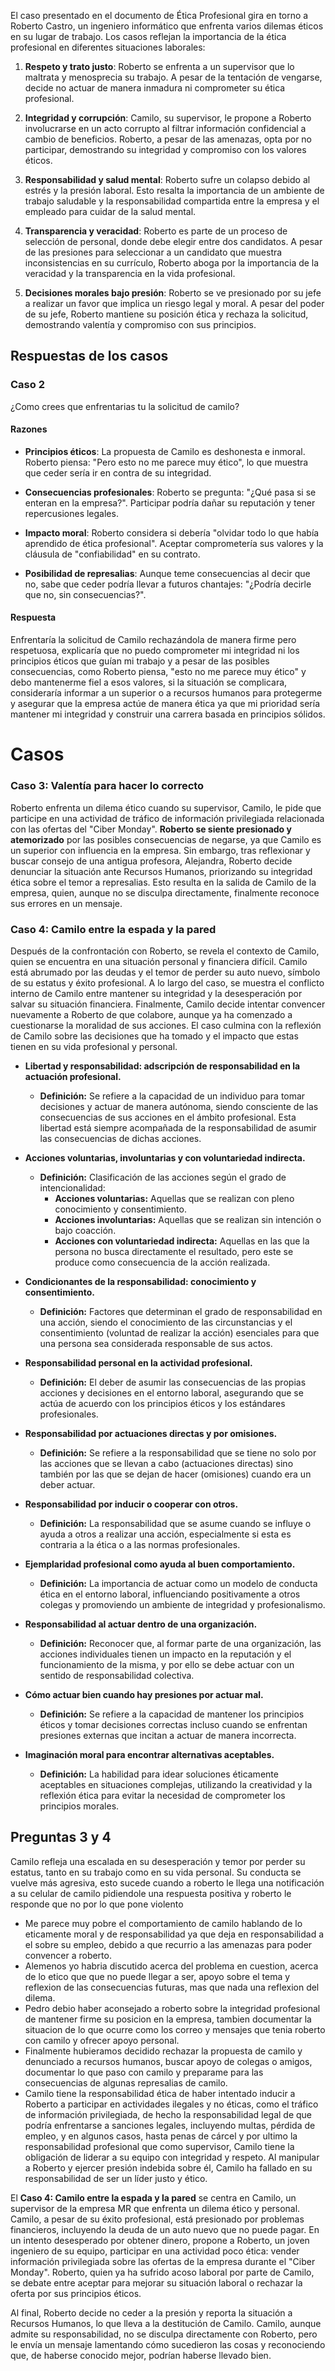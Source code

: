 El caso presentado en el documento de Ética Profesional gira en torno a Roberto Castro, un ingeniero informático que enfrenta varios dilemas éticos en su lugar de trabajo. Los casos reflejan la importancia de la ética profesional en diferentes situaciones laborales:

1. **Respeto y trato justo**: Roberto se enfrenta a un supervisor que lo maltrata y menosprecia su trabajo. A pesar de la tentación de vengarse, decide no actuar de manera inmadura ni comprometer su ética profesional.
    
2. **Integridad y corrupción**: Camilo, su supervisor, le propone a Roberto involucrarse en un acto corrupto al filtrar información confidencial a cambio de beneficios. Roberto, a pesar de las amenazas, opta por no participar, demostrando su integridad y compromiso con los valores éticos.
    
3. **Responsabilidad y salud mental**: Roberto sufre un colapso debido al estrés y la presión laboral. Esto resalta la importancia de un ambiente de trabajo saludable y la responsabilidad compartida entre la empresa y el empleado para cuidar de la salud mental.
    
4. **Transparencia y veracidad**: Roberto es parte de un proceso de selección de personal, donde debe elegir entre dos candidatos. A pesar de las presiones para seleccionar a un candidato que muestra inconsistencias en su currículo, Roberto aboga por la importancia de la veracidad y la transparencia en la vida profesional.
    
5. **Decisiones morales bajo presión**: Roberto se ve presionado por su jefe a realizar un favor que implica un riesgo legal y moral. A pesar del poder de su jefe, Roberto mantiene su posición ética y rechaza la solicitud, demostrando valentía y compromiso con sus principios.



## Respuestas de los casos

### Caso 2
¿Como crees que enfrentarias tu la solicitud de camilo?

#### Razones
- **Principios éticos**: La propuesta de Camilo es deshonesta e inmoral. Roberto piensa: "Pero esto no me parece muy ético", lo que muestra que ceder sería ir en contra de su integridad.
    
- **Consecuencias profesionales**: Roberto se pregunta: "¿Qué pasa si se enteran en la empresa?". Participar podría dañar su reputación y tener repercusiones legales.
    
- **Impacto moral**: Roberto considera si debería "olvidar todo lo que había aprendido de ética profesional". Aceptar comprometería sus valores y la cláusula de "confiabilidad" en su contrato.
    
- **Posibilidad de represalias**: Aunque teme consecuencias al decir que no, sabe que ceder podría llevar a futuros chantajes: "¿Podría decirle que no, sin consecuencias?".

#### Respuesta
Enfrentaría la solicitud de Camilo rechazándola de manera firme pero respetuosa, explicaría que no puedo comprometer mi integridad ni los principios éticos que guían mi trabajo y a pesar de las posibles consecuencias, como Roberto piensa, "esto no me parece muy ético" y debo mantenerme fiel a esos valores, si la situación se complicara, consideraría informar a un superior o a recursos humanos para protegerme y asegurar que la empresa actúe de manera ética ya que mi prioridad sería mantener mi integridad y construir una carrera basada en principios sólidos.


# Casos
### Caso 3: **Valentía para hacer lo correcto**

Roberto enfrenta un dilema ético cuando su supervisor, Camilo, le pide que participe en una actividad de tráfico de información privilegiada relacionada con las ofertas del "Ciber Monday". **Roberto se siente presionado y atemorizado** por las posibles consecuencias de negarse, ya que Camilo es un superior con influencia en la empresa. Sin embargo, tras reflexionar y buscar consejo de una antigua profesora, Alejandra, Roberto decide denunciar la situación ante Recursos Humanos, priorizando su integridad ética sobre el temor a represalias. Esto resulta en la salida de Camilo de la empresa, quien, aunque no se disculpa directamente, finalmente reconoce sus errores en un mensaje.

### Caso 4: **Camilo entre la espada y la pared**

Después de la confrontación con Roberto, se revela el contexto de Camilo, quien se encuentra en una situación personal y financiera difícil. Camilo está abrumado por las deudas y el temor de perder su auto nuevo, símbolo de su estatus y éxito profesional. A lo largo del caso, se muestra el conflicto interno de Camilo entre mantener su integridad y la desesperación por salvar su situación financiera. Finalmente, Camilo decide intentar convencer nuevamente a Roberto de que colabore, aunque ya ha comenzado a cuestionarse la moralidad de sus acciones. El caso culmina con la reflexión de Camilo sobre las decisiones que ha tomado y el impacto que estas tienen en su vida profesional y personal.


- **Libertad y responsabilidad: adscripción de responsabilidad en la actuación profesional.**
    - **Definición:** Se refiere a la capacidad de un individuo para tomar decisiones y actuar de manera autónoma, siendo consciente de las consecuencias de sus acciones en el ámbito profesional. Esta libertad está siempre acompañada de la responsabilidad de asumir las consecuencias de dichas acciones.
- **Acciones voluntarias, involuntarias y con voluntariedad indirecta.**
    - **Definición:** Clasificación de las acciones según el grado de intencionalidad:
        - **Acciones voluntarias:** Aquellas que se realizan con pleno conocimiento y consentimiento.
        - **Acciones involuntarias:** Aquellas que se realizan sin intención o bajo coacción.
        - **Acciones con voluntariedad indirecta:** Aquellas en las que la persona no busca directamente el resultado, pero este se produce como consecuencia de la acción realizada.
- **Condicionantes de la responsabilidad: conocimiento y consentimiento.**
    - **Definición:** Factores que determinan el grado de responsabilidad en una acción, siendo el conocimiento de las circunstancias y el consentimiento (voluntad de realizar la acción) esenciales para que una persona sea considerada responsable de sus actos.
- **Responsabilidad personal en la actividad profesional.**
    - **Definición:** El deber de asumir las consecuencias de las propias acciones y decisiones en el entorno laboral, asegurando que se actúa de acuerdo con los principios éticos y los estándares profesionales.
- **Responsabilidad por actuaciones directas y por omisiones.**
    
    - **Definición:** Se refiere a la responsabilidad que se tiene no solo por las acciones que se llevan a cabo (actuaciones directas) sino también por las que se dejan de hacer (omisiones) cuando era un deber actuar.
- **Responsabilidad por inducir o cooperar con otros.**
    
    - **Definición:** La responsabilidad que se asume cuando se influye o ayuda a otros a realizar una acción, especialmente si esta es contraria a la ética o a las normas profesionales.
- **Ejemplaridad profesional como ayuda al buen comportamiento.**
    - **Definición:** La importancia de actuar como un modelo de conducta ética en el entorno laboral, influenciando positivamente a otros colegas y promoviendo un ambiente de integridad y profesionalismo.
- **Responsabilidad al actuar dentro de una organización.**
    - **Definición:** Reconocer que, al formar parte de una organización, las acciones individuales tienen un impacto en la reputación y el funcionamiento de la misma, y por ello se debe actuar con un sentido de responsabilidad colectiva.
- **Cómo actuar bien cuando hay presiones por actuar mal.**
    - **Definición:** Se refiere a la capacidad de mantener los principios éticos y tomar decisiones correctas incluso cuando se enfrentan presiones externas que incitan a actuar de manera incorrecta.
- **Imaginación moral para encontrar alternativas aceptables.**
    - **Definición:** La habilidad para idear soluciones éticamente aceptables en situaciones complejas, utilizando la creatividad y la reflexión ética para evitar la necesidad de comprometer los principios morales.

## Preguntas 3 y 4

Camilo refleja una escalada en su desesperación y temor por perder su estatus, tanto en su trabajo como en su vida personal. Su conducta se vuelve más agresiva, esto sucede cuando a roberto le llega una notificación a su celular de camilo pidiendole una respuesta positiva y roberto le responde que no por lo que pone violento

 
-  Me parece muy pobre el comportamiento de camilo hablando de lo eticamente moral y de responsabilidad ya que deja en responsabilidad a el sobre su empleo, debido a que recurrio a las amenazas para poder convencer a roberto.
- Alemenos yo habria discutido acerca del problema en cuestion, acerca de lo etico que que no puede llegar a ser, apoyo sobre el tema y reflexion de las consecuencias futuras, mas que nada una reflexion del dilema.
- Pedro debio haber aconsejado a roberto sobre la integridad profesional de mantener firme su posicion en la empresa, tambien documentar la situacion de lo que ocurre como los correo y mensajes que tenia roberto con camilo y ofrecer apoyo personal.
- Finalmente hubieramos decidido rechazar la propuesta de camilo y denunciado a recursos humanos, buscar apoyo de colegas o amigos, documentar lo que paso con camilo y preparame para las consecuencias de algunas represalias de camilo.
- Camilo tiene la responsabilidad ética de haber intentado inducir a Roberto a participar en actividades ilegales y no éticas, como el tráfico de información privilegiada, de hecho la responsabilidad legal de  que podría enfrentarse a sanciones legales, incluyendo multas, pérdida de empleo, y en algunos casos, hasta penas de cárcel y por ultimo la responsabilidad profesional que como supervisor, Camilo tiene la obligación de liderar a su equipo con integridad y respeto. Al manipular a Roberto y ejercer presión indebida sobre él, Camilo ha fallado en su responsabilidad de ser un líder justo y ético.


El **Caso 4: Camilo entre la espada y la pared** se centra en Camilo, un supervisor de la empresa MR que enfrenta un dilema ético y personal. Camilo, a pesar de su éxito profesional, está presionado por problemas financieros, incluyendo la deuda de un auto nuevo que no puede pagar. En un intento desesperado por obtener dinero, propone a Roberto, un joven ingeniero de su equipo, participar en una actividad poco ética: vender información privilegiada sobre las ofertas de la empresa durante el "Ciber Monday". Roberto, quien ya ha sufrido acoso laboral por parte de Camilo, se debate entre aceptar para mejorar su situación laboral o rechazar la oferta por sus principios éticos.

Al final, Roberto decide no ceder a la presión y reporta la situación a Recursos Humanos, lo que lleva a la destitución de Camilo. Camilo, aunque admite su responsabilidad, no se disculpa directamente con Roberto, pero le envía un mensaje lamentando cómo sucedieron las cosas y reconociendo que, de haberse conocido mejor, podrían haberse llevado bien.